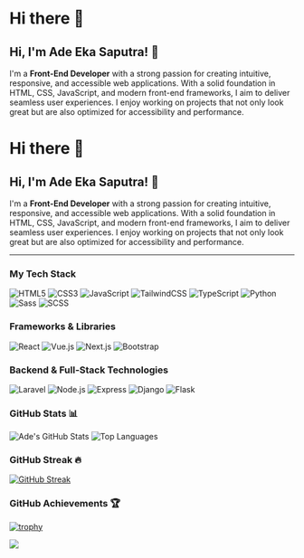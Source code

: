 # Hi there 👋

## Hi, I'm Ade Eka Saputra! 👋

I'm a **Front-End Developer** with a strong passion for creating intuitive, responsive, and accessible web applications. With a solid foundation in HTML, CSS, JavaScript, and modern front-end frameworks, I aim to deliver seamless user experiences. I enjoy working on projects that not only look great but are also optimized for accessibility and performance.


# Hi there 👋

## Hi, I'm Ade Eka Saputra! 👋

I'm a **Front-End Developer** with a strong passion for creating intuitive, responsive, and accessible web applications. With a solid foundation in HTML, CSS, JavaScript, and modern front-end frameworks, I aim to deliver seamless user experiences. I enjoy working on projects that not only look great but are also optimized for accessibility and performance.

---

### My Tech Stack

![HTML5](https://img.shields.io/badge/-HTML5-E34F26?style=flat&logo=html5&logoColor=white)
![CSS3](https://img.shields.io/badge/-CSS3-1572B6?style=flat&logo=css3&logoColor=white)
![JavaScript](https://img.shields.io/badge/-JavaScript-F7DF1E?style=flat&logo=javascript&logoColor=black)
![TailwindCSS](https://img.shields.io/badge/-TailwindCSS-38B2AC?style=flat&logo=tailwind-css&logoColor=white)
![TypeScript](https://img.shields.io/badge/-TypeScript-3178C6?style=flat&logo=typescript&logoColor=white)
![Python](https://img.shields.io/badge/-Python-3776AB?style=flat&logo=python&logoColor=white)
![Sass](https://img.shields.io/badge/-Sass-CC6699?style=flat&logo=sass&logoColor=white)
![SCSS](https://img.shields.io/badge/-SCSS-CC6699?style=flat&logo=sass&logoColor=white)

### Frameworks & Libraries

![React](https://img.shields.io/badge/-React-61DAFB?style=flat&logo=react&logoColor=black)
![Vue.js](https://img.shields.io/badge/-Vue.js-4FC08D?style=flat&logo=vue-dot-js&logoColor=white)
![Next.js](https://img.shields.io/badge/-Next.js-000000?style=flat&logo=next-dot-js&logoColor=white)
![Bootstrap](https://img.shields.io/badge/-Bootstrap-7952B3?style=flat&logo=bootstrap&logoColor=white)

### Backend & Full-Stack Technologies

![Laravel](https://img.shields.io/badge/-Laravel-FF2D20?style=flat&logo=laravel&logoColor=white)
![Node.js](https://img.shields.io/badge/-Node.js-339933?style=flat&logo=node-dot-js&logoColor=white)
![Express](https://img.shields.io/badge/-Express-000000?style=flat&logo=express&logoColor=white)
![Django](https://img.shields.io/badge/-Django-092E20?style=flat&logo=django&logoColor=white)
![Flask](https://img.shields.io/badge/-Flask-000000?style=flat&logo=flask&logoColor=white)


### GitHub Stats 📊

![Ade's GitHub Stats](https://github-readme-stats.vercel.app/api?username=adeee12345&show_icons=true&theme=radical)
![Top Languages](https://github-readme-stats.vercel.app/api/top-langs/?username=adeee12345&layout=compact&theme=radical)

### GitHub Streak 🔥

[![GitHub Streak](https://github-readme-streak-stats.herokuapp.com/?user=adeee12345&theme=radical)](https://git.io/streak-stats)

### GitHub Achievements 🏆

[![trophy](https://github-profile-trophy.vercel.app/?username=adeee12345&theme=dark&no-frame=true&column=7)](https://github.com/ryo-ma/github-profile-trophy)




[![](https://visitcount.itsvg.in/api?id=ade&label=Profile%20View&color=1&icon=1&pretty=false)](https://visitcount.itsvg.in)
